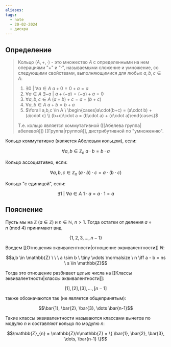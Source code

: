 ```yaml
---
aliases: 
tags:
  - note
  - 20-02-2024
  - дискра
---
```


## Определение

> Кольцо $(A,+,\cdot)$ - это множество $A$ с определенными на нем операциями "$+$" и "$\cdot$", называемыми сложение и умножение, со следующими свойствами, выполняющимися для любых $a,b,c \in A$:
> 
> 1) $\exists 0 \ | \ \forall a \in A \ a+0 = 0+a = a$
> 2) $\forall a \in A \ \exists -a \ | \ a+(-a) = (-a)+a = 0$
> 3) $\forall a,b,c \in A \ (a+b)+c = a+(b+c)$
> 4) $\forall a,b \in A \ a+b = b+a$
> 5) $\forall a,b,c \in A \ \begin{cases}a\cdot(b+c) = (a\cdot b) + (a\cdot c) \\ (b+c)\cdot a = (b\cdot a) + (c\cdot a)\end{cases}$
> 
> Т.е. кольцо является коммутативной ([[Абелева группа|абелевой]]) [[Группа|группой]], дистрибутивной по "умножению".

Кольцо коммутативно (является Абелевым кольцом), если:

$$\forall a,b \in \mathbb{Z}_{n} \ a\cdot b = b\cdot a$$

Кольцо ассоциативно, если:

$$\forall a,b,c \in \mathbb{Z}_{n} \ (a\cdot b)\cdot c = a\cdot (b\cdot c)$$

Кольцо "с единицой", если:

$$\exists 1 \ | \ \forall a \in A \ 1\cdot a = a\cdot 1 = a$$

## Пояснение

Пусть мы на $\mathbb{Z}$ ($a \in \mathbb{Z}$) и $n \in \mathbb{N}$, $n>1$. Тогда остатки от деления $a\div n \ (\text{mod} \ 4)$ принимают вид 

$$\{1, 2, 3, ..., n-1\}$$

Введем [[Отношения эквивалентности|отношение эквивалентности]] $N$:

$$a,b \in \mathbb{Z} \ \ \ a \sim b \ \tiny \vdots \normalsize \ n \iff a - b = ns \ s \in \mathbb{Z}$$

Тогда это отношение разбивает целые числа на [[Классы эквивалентности|классы эквивалентности]]:

$$[1], [2], [3], \dots, [n-1]$$

также обозначаются так (не является общепринятым):

$$\bar{1}, \bar{2}, \bar{3}, \dots \bar{n-1}$$

Такие классы эквивалентности называются классами вычетов по модулю $n$ и составляют кольцо по модулю $n$:

$$\mathbb{Z}_{n} = \mathbb{Z}/n\mathbb{Z} = \{ \bar{1}, \bar{2}, \bar{3}, \dots, \bar{n-1} \}$$
